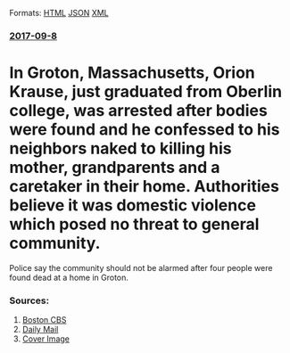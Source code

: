 
Formats: [HTML](/news/2017/09/8/in-groton-massachusetts-orion-krause-just-graduated-from-oberlin-college-was-arrested-after-bodies-were-found-and-he-confessed-to-his-ne.html)  [JSON](/news/2017/09/8/in-groton-massachusetts-orion-krause-just-graduated-from-oberlin-college-was-arrested-after-bodies-were-found-and-he-confessed-to-his-ne.json)  [XML](/news/2017/09/8/in-groton-massachusetts-orion-krause-just-graduated-from-oberlin-college-was-arrested-after-bodies-were-found-and-he-confessed-to-his-ne.xml)  

### [2017-09-8](/news/2017/09/8/index.md)

# In Groton, Massachusetts, Orion Krause, just graduated from Oberlin college, was arrested after bodies were found and he confessed to his neighbors naked to killing his mother, grandparents and a caretaker in their home. Authorities believe it was domestic violence which posed no threat to general community. 

Police say the community should not be alarmed after four people were found dead at a home in Groton.


### Sources:

1. [Boston CBS](http://boston.cbslocal.com/2017/09/09/groton-quadruple-murder-orion-krause/)
2. [Daily Mail](http://www.dailymail.co.uk/news/article-4871304/Jazz-drummer-22-beat-four-people-death-home.html)
2. [Cover Image](https://cbsboston.files.wordpress.com/2017/09/grotonpicfromneighbor4.jpg?w=628)
